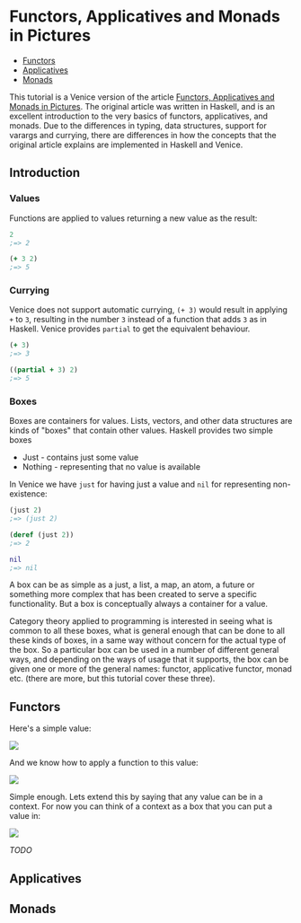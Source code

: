 # Functors, Applicatives and Monads in Pictures 

* [Functors](#functors)
* [Applicatives](#applicatives)
* [Monads](#monads)


This tutorial is a Venice version of the article [Functors, Applicatives and Monads in Pictures](http://adit.io/posts/2013-04-17-functors,_applicatives,_and_monads_in_pictures.html). The original article was written in Haskell, and is an excellent introduction to the very basics of functors, applicatives, and monads. Due to the differences in typing, data structures, support for varargs and currying, there are differences in how the concepts that the original article explains are implemented in Haskell and Venice.


## Introduction

### Values

Functions are applied to values returning a new value as the result:

```clojure
2
;=> 2

(+ 3 2)
;=> 5
```

### Currying

Venice does not support automatic currying, `(+ 3)` would result in applying `+` to `3`, 
resulting in the number `3` instead of a function that adds `3` as in Haskell. Venice 
provides `partial` to get the equivalent behaviour.

```clojure
(+ 3)  
;=> 3

((partial + 3) 2)
;=> 5
```

### Boxes

Boxes are containers for values. Lists, vectors, and other data structures are 
kinds of "boxes" that contain other values. Haskell provides two simple boxes 

- Just - contains just some value
- Nothing - representing that no value is available

In Venice we have `just` for having just a value and `nil` for representing 
non-existence:

```clojure
(just 2)
;=> (just 2)

(deref (just 2))
;=> 2

nil
;=> nil
```

A box can be as simple as a just, a list, a map, an atom, a future or something 
more complex that has been created to serve a specific functionality. But a box
is conceptually always a container for a value.

Category theory applied to programming is interested in seeing what is common to all 
these boxes, what is general enough that can be done to all these kinds of boxes, 
in a same way without concern for the actual type of the box. So a particular box can 
be used in a number of different general ways, and depending on the ways of usage that 
it supports, the box can be given one or more of the general names: functor, 
applicative functor, monad etc. (there are more, but this tutorial cover these three).



## Functors

Here's a simple value:

<img src="https://github.com/jlangch/venice/blob/master/doc/assets/fam/value.png">


And we know how to apply a function to this value: 

<img src="https://github.com/jlangch/venice/blob/master/doc/assets/fam/value_apply.png">

Simple enough. Lets extend this by saying that any value can be in a context. 
For now you can think of a context as a box that you can put a value in:

<img src="https://github.com/jlangch/venice/blob/master/doc/assets/fam/value_and_context.png">

_TODO_


## Applicatives

## Monads


